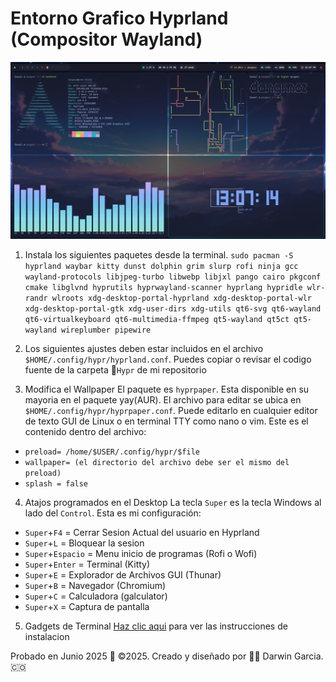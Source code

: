 # Entorno Grafico Hyprland (Compositor Wayland)
![Example Screenshot.](https://raw.githubusercontent.com/darwin-garcia/Arch-Linux-Hyprland/refs/heads/main/Screenshots/Kitty%20Terminal%20Gadgets.png)

1. Instala los siguientes paquetes desde la terminal.
`sudo pacman -S hyprland waybar kitty dunst dolphin grim slurp rofi ninja gcc wayland-protocols libjpeg-turbo libwebp libjxl pango cairo pkgconf cmake libglvnd hyprutils hyprwayland-scanner hyprlang hypridle wlr-randr wlroots xdg-desktop-portal-hyprland xdg-desktop-portal-wlr xdg-desktop-portal-gtk xdg-user-dirs xdg-utils qt6-svg qt6-wayland qt6-virtualkeyboard qt6-multimedia-ffmpeg qt5-wayland qt5ct qt5-wayland wireplumber pipewire `

2. Los siguientes ajustes deben estar incluidos en el archivo `$HOME/.config/hypr/hyprland.conf`. Puedes copiar o revisar el codigo fuente de la carpeta 📁`Hypr` de mi repositorio

3. Modifica el Wallpaper
El paquete es `hyprpaper`. Esta disponible en su mayoria en el paquete yay(AUR). El archivo para editar se ubica en `$HOME/.config/hypr/hyprpaper.conf`. Puede editarlo en cualquier editor de texto GUI de Linux o en terminal TTY como nano o vim. Este es el contenido dentro del archivo:
* `preload= /home/$USER/.config/hypr/$file`
* `wallpaper= (el directorio del archivo debe ser el mismo del preload)`
* `splash = false`

4. Atajos programados en el Desktop 
La tecla `Super` es la tecla Windows al lado del `Control`.
Esta es mi configuración: 
* `Super`+`F4` = Cerrar Sesion Actual del usuario en Hyprland
* `Super`+`L` = Bloquear la sesion
* `Super`+`Espacio` = Menu inicio de programas (Rofi o Wofi) 
* `Super`+`Enter` = Terminal (Kitty)
* `Super`+`E` = Explorador de Archivos GUI (Thunar)
* `Super`+`B` = Navegador (Chromium)
* `Super`+`C` = Calculadora (galculator)
* `Super`+`X` = Captura de pantalla 

5. Gadgets de Terminal
[Haz clic aqui](https://github.com/darwin-garcia/Arch-Linux-Hyprland/blob/main/Instrucciones/Add-ons/readme.md) para ver las instrucciones de instalacion

Probado en Junio 2025
🎯 ©2025. Creado y diseñado por 👨‍💻 Darwin Garcia. 🇨🇴
